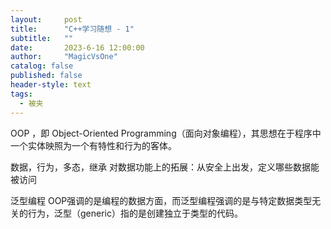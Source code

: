 ```yaml
---
layout:     post
title:      "C++学习随想 - 1"
subtitle:   ""
date:       2023-6-16 12:00:00
author:     "MagicVsOne"
catalog: false
published: false
header-style: text
tags:
  - 被夹
---
```


OOP ，即 Object-Oriented Programming（面向对象编程），其思想在于程序中一个实体映照为一个有特性和行为的客体。

数据，行为，多态，继承
对数据功能上的拓展：从安全上出发，定义哪些数据能被访问

泛型编程
OOP强调的是编程的数据方面，而泛型编程强调的是与特定数据类型无关的行为，泛型（generic）指的是创建独立于类型的代码。


